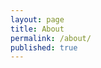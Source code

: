 ```yaml
---
layout: page
title: About
permalink: /about/
published: true
---
```


<div class="page" markdown="1">
<!--
{% capture page_subtitle %}
<img
    class="me"
    alt="{{ author.name }}"
    src="{{ site.author.photo | relative_url }}"
    srcset="{{ site.author.photo2x | relative_url }} 2x"
/>
{% endcapture %}

{% include page/title.html title=page.title subtitle=page_subtitle %}-->

<h1 align = "center">About</h1>

<h2 align = "center">Parth Kashikar</h2>

<p align = "center">Sophomore at BITS Pilani, Pilani Campus, India,Pursuing MSc. Physics and B.E. Electronics and Instrumentation.</p>

<p align = "center">This blog is dedicated to my learning and experimentation in the fields of AI and Machine Learning.</p>

<p align = "center">Cheers!</p>

</div>
